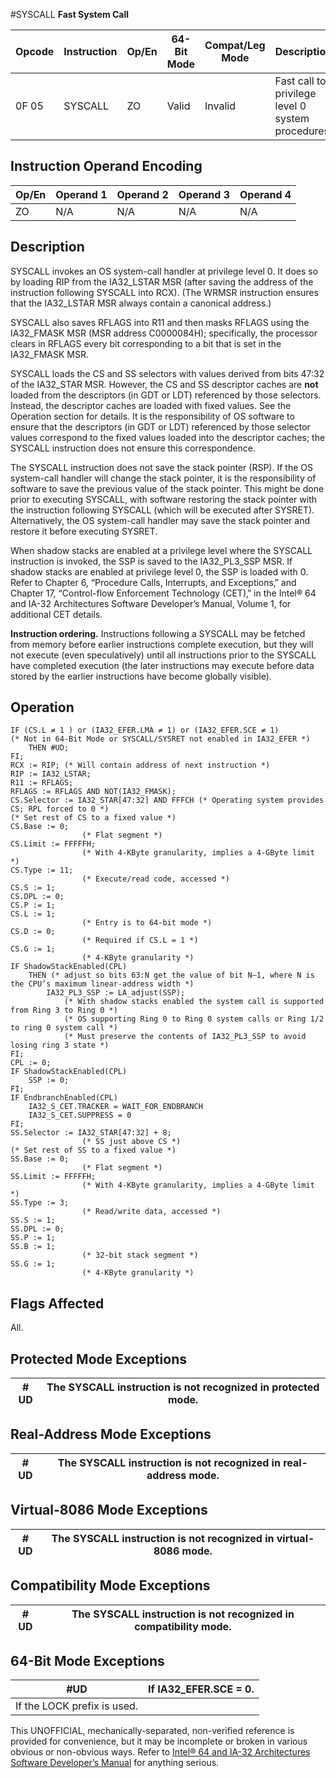 #SYSCALL
**Fast System Call**

| Opcode | Instruction | Op/En | 64-Bit Mode | Compat/Leg Mode | Description                                       |
| ------ | ----------- | ----- | ----------- | --------------- | ------------------------------------------------- |
| 0F 05  | SYSCALL     | ZO    | Valid       | Invalid         | Fast call to privilege level 0 system procedures. |

## Instruction Operand Encoding

| Op/En | Operand 1 | Operand 2 | Operand 3 | Operand 4 |
| ----- | --------- | --------- | --------- | --------- |
| ZO    | N/A       | N/A       | N/A       | N/A       |

## Description

SYSCALL invokes an OS system-call handler at privilege level 0. It does so by loading RIP from the IA32_LSTAR MSR (after saving the address of the instruction following SYSCALL into RCX). (The WRMSR instruction ensures that the IA32_LSTAR MSR always contain a canonical address.)

SYSCALL also saves RFLAGS into R11 and then masks RFLAGS using the IA32_FMASK MSR (MSR address C0000084H); specifically, the processor clears in RFLAGS every bit corresponding to a bit that is set in the IA32_FMASK MSR.

SYSCALL loads the CS and SS selectors with values derived from bits 47:32 of the IA32_STAR MSR. However, the CS and SS descriptor caches are **not** loaded from the descriptors (in GDT or LDT) referenced by those selectors. Instead, the descriptor caches are loaded with fixed values. See the Operation section for details. It is the responsibility of OS software to ensure that the descriptors (in GDT or LDT) referenced by those selector values correspond to the fixed values loaded into the descriptor caches; the SYSCALL instruction does not ensure this correspondence.

The SYSCALL instruction does not save the stack pointer (RSP). If the OS system-call handler will change the stack pointer, it is the responsibility of software to save the previous value of the stack pointer. This might be done prior to executing SYSCALL, with software restoring the stack pointer with the instruction following SYSCALL (which will be executed after SYSRET). Alternatively, the OS system-call handler may save the stack pointer and restore it before executing SYSRET.

When shadow stacks are enabled at a privilege level where the SYSCALL instruction is invoked, the SSP is saved to the IA32_PL3_SSP MSR. If shadow stacks are enabled at privilege level 0, the SSP is loaded with 0. Refer to Chapter 6, “Procedure Calls, Interrupts, and Exceptions‚” and Chapter 17, “Control-flow Enforcement Technology (CET)‚” in the Intel® 64 and IA-32 Architectures Software Developer’s Manual, Volume 1, for additional CET details.

**Instruction ordering.** Instructions following a SYSCALL may be fetched from memory before earlier instructions complete execution, but they will not execute (even speculatively) until all instructions prior to the SYSCALL have completed execution (the later instructions may execute before data stored by the earlier instructions have become globally visible).

## Operation

```
IF (CS.L ≠ 1 ) or (IA32_EFER.LMA ≠ 1) or (IA32_EFER.SCE ≠ 1)
(* Not in 64-Bit Mode or SYSCALL/SYSRET not enabled in IA32_EFER *)
    THEN #​​​UD;
FI;
RCX := RIP; (* Will contain address of next instruction *)
RIP := IA32_LSTAR;
R11 := RFLAGS;
RFLAGS := RFLAGS AND NOT(IA32_FMASK);
CS.Selector := IA32_STAR[47:32] AND FFFCH (* Operating system provides CS; RPL forced to 0 *)
(* Set rest of CS to a fixed value *)
CS.Base := 0;
                (* Flat segment *)
CS.Limit := FFFFFH;
                (* With 4-KByte granularity, implies a 4-GByte limit *)
CS.Type := 11;
                (* Execute/read code, accessed *)
CS.S := 1;
CS.DPL := 0;
CS.P := 1;
CS.L := 1;
                (* Entry is to 64-bit mode *)
CS.D := 0;
                (* Required if CS.L = 1 *)
CS.G := 1;
                (* 4-KByte granularity *)
IF ShadowStackEnabled(CPL)
    THEN (* adjust so bits 63:N get the value of bit N–1, where N is the CPU’s maximum linear-address width *)
        IA32_PL3_SSP := LA_adjust(SSP);
            (* With shadow stacks enabled the system call is supported from Ring 3 to Ring 0 *)
            (* OS supporting Ring 0 to Ring 0 system calls or Ring 1/2 to ring 0 system call *)
            (* Must preserve the contents of IA32_PL3_SSP to avoid losing ring 3 state *)
FI;
CPL := 0;
IF ShadowStackEnabled(CPL)
    SSP := 0;
FI;
IF EndbranchEnabled(CPL)
    IA32_S_CET.TRACKER = WAIT_FOR_ENDBRANCH
    IA32_S_CET.SUPPRESS = 0
FI;
SS.Selector := IA32_STAR[47:32] + 8;
                (* SS just above CS *)
(* Set rest of SS to a fixed value *)
SS.Base := 0;
                (* Flat segment *)
SS.Limit := FFFFFH;
                (* With 4-KByte granularity, implies a 4-GByte limit *)
SS.Type := 3;
                (* Read/write data, accessed *)
SS.S := 1;
SS.DPL := 0;
SS.P := 1;
SS.B := 1;
                (* 32-bit stack segment *)
SS.G := 1;
                (* 4-KByte granularity *)

```

## Flags Affected

All.

## Protected Mode Exceptions

| #​​​UD | The SYSCALL instruction is not recognized in protected mode. |
| ------ | ------------------------------------------------------------ |

## Real-Address Mode Exceptions

| #​​​UD | The SYSCALL instruction is not recognized in real-address mode. |
| ------ | --------------------------------------------------------------- |

## Virtual-8086 Mode Exceptions

| #​​​UD | The SYSCALL instruction is not recognized in virtual-8086 mode. |
| ------ | --------------------------------------------------------------- |

## Compatibility Mode Exceptions

| #​​​UD | The SYSCALL instruction is not recognized in compatibility mode. |
| ------ | ---------------------------------------------------------------- |

## 64-Bit Mode Exceptions

| #​​​UD                      | If IA32_EFER.SCE = 0. |
| --------------------------- | --------------------- |
| If the LOCK prefix is used. |

This UNOFFICIAL, mechanically-separated, non-verified reference is provided for convenience, but it may be
incomplete or broken in various obvious or non-obvious
ways. Refer to [Intel® 64 and IA-32 Architectures Software Developer’s Manual](https://software.intel.com/en-us/download/intel-64-and-ia-32-architectures-sdm-combined-volumes-1-2a-2b-2c-2d-3a-3b-3c-3d-and-4) for anything serious.
